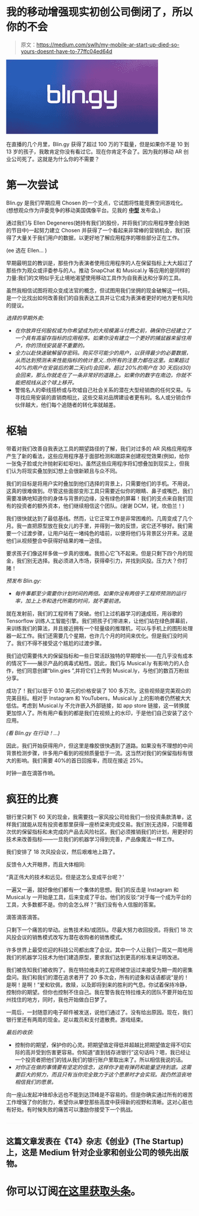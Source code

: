 # 我的移动增强现实初创公司倒闭了，所以你的不会

> 原文：<https://medium.com/swlh/my-mobile-ar-start-up-died-so-yours-doesnt-have-to-77ffc04ed64d>

![](img/c2cdad4bd91ce0eb8abee34a3dba4a5f.png)

在直播的几个月里，Blin.gy 获得了超过 100 万的下载量，但是如果你不是 10 到 13 岁的孩子，我敢肯定你没有看过它。现在你肯定不会了。因为我的移动 AR 创业公司死了。这就是为什么你的不需要？

# **第一次尝试**

Blin.gy 是我们早期应用 Chosen 的一个支点，它试图将性能竞赛空间游戏化。(想想观众作为评委竞争的移动美国偶像平台。见我的 [**中型**](/@DavidCHhyman/it-s-a-new-musical-dawn-it-s-a-new-musical-day-9f7cf03b61ce) 发布会。)

通过我们与 Ellen Degeneres(她持有我们的股份，并将我们的应用程序整合到她的节目中)一起努力建立 Chosen 并获得了一个看起来非常棒的营销机会，我们获得了大量关于我们用户的数据，以更好地了解应用程序的哪些部分正在工作。

(ee 选在 Ellen… )

早期最明显的教训是，那些作为表演者使用应用程序的人在保留指标上大大超过了那些作为观众或评委参与的人。推动 SnapChat 和 Musical.ly 等应用的是同样的力量:我们的文明似乎无止境地渴望使用移动工具作为自我表达和分享的工具。

虽然我相信试图将观众变成法官的概念，但试图用我们坐拥的现金破解这一代码，是一个比找出如何改善我们的自我表达工具并让它成为表演者更好的地方更有风险的提议。

*选择的早期外卖:*

*   *在你放弃任何股权或为你希望成为的大规模漏斗付费之前，确保你已经建立了一个具有高留存指标的应用程序。如果你没有建立一个更好的捕鼠器来留住用户，你的顶线安装是不重要的。*
*   *全力以赴快速破解留存密码。购买尽可能少的用户，以获得最少的必要数据，从而达到预测未来性能指标的统计意义..你所有的注意力都在这里。如果超过 40%的用户在安装后的第二天(d1)会回来，超过 20%的用户在 30 天后(d30)会回来，那么你就走在了一条非常好的道路上。如果你的数字在南边，你就不能把视线从这个球上移开。*
*   警惕名人的牵线搭桥或与吹嘘自己社会关系的潜在大型经销商的任何交易。与寻找应用安装的直销商相比，这些交易对品牌建设者更有利。名人或分销合作伙伴越大，他们每个追随者的转化率就越差。

# **枢轴**

带着对我们改善自我表达工具的期望路径的了解，我们对过多的 AR 风格应用程序产生了新的看法，这些应用程序基于面部检测和跟踪来创建视觉效果(例如，给你一张兔子脸或允许抛射彩虹呕吐)。虽然这些应用程序将幻想叠加到现实上，但我们认为将现实叠加到幻想上会很新颖且与众不同。

我们的目标是将用户实时叠加到他们选择的背景上，只需要他们的手机。不用说，这真的很难做到。尽管这些面部变形工具只需要近似你的眼睛、鼻子或嘴巴，我们需要准确地知道你的身体与背景的边缘，没有绿色的屏幕！我们的支点来自我们现有的投资者的额外资本，他们继续相信这个团队。(谢谢 DCM，铑，坎伯兰！)

我们很快就达到了最低基线。然而，让它正常工作是非常困难的。几周变成了几个月。我一直把原型放在我女儿的手里，并得到一致的反馈，说它还不够好。我们需要一个过渡步骤，让用户站在一堵纯色的墙前，以便将他们与背景区分开来。这是他们从视频整合中获得好结果的唯一途径。

要求孩子们像这样多做一步真的很难。我担心它飞不起来。但是只剩下四个月的现金，我们别无选择。我必须进入市场，获得牵引力，并找到风投。压力大？你打赌！

*预发布 Blin.gy:*

*   *每件事都至少需要你计划时间的两倍。如果你没有两倍于工程师预测的运行率，加上上市和迭代所需的时间，就不要前进。*

就在发射前，我们的工程师有了突破。他们上过机器学习的速成班，用谷歌的 Tensorflow 训练人工智能引擎。我们把孩子们带进来，让他们站在绿色屏幕前，来训练我们的算法，并且接近拥有一个轻量级的推理机，可以与手机上的图形处理器一起工作。我们还需要几个星期，也许几个月的时间来优化。但是我们没时间了。我们不得不接受这个尴尬的过渡步骤。

我们迫切需要伟大的保留指标和一些日常活跃独特的早期增长——在几乎没有成本的情况下——展示产品的病毒式粘性。因此，我们与 Musical.ly 有影响力的人合作，他们同意创建“blin.gies ”,并将它们上传到 Musical.ly，与他们的数百万粉丝分享。

成功了！我们以低于 0.10 美元的价格安装了 100 多万次。这些视频是完美观众的完美目标。相对于 Instagram 和 YouTubers，Musical.ly 上的影响者仍然被大大低估。考虑到 Musical.ly 不允许嵌入外部链接，如 app store 链接，这一转换就更加惊人了。所有用户看到的都是我们在视频上的水印，于是他们自己安装了这个应用。

*(看 Blin.gy 在行动！…)*

因此，我们开始获得用户，但这里是橡胶很快遇到了道路。如果没有不理想的中间背景检测步骤，许多用户看到的视频质量低于一流。这当然对我们的保留指标有很大的影响。我们需要 40%的首日回报率，而现在接近 25%。

时钟一直在滴答作响。

# **疯狂的比赛**

银行里只剩下 60 天的现金，我需要找一家风投公司给我们一份投资条款清单，这样我们就能从现有投资者那里获得一座桥梁来完成交易。我们别无选择，只能带着次优的保留指标和未完成的产品去风险社区。我们必须推销我们的计划，用更好的技术来改善指标——一旦我们的机器学习得到完善，产品像魔法一样工作。

我们安排了 18 次风投会议，然后艰难地上路了。

反馈令人大开眼界，而且大体相同:

“真正伟大的技术和远见。但是这怎么变成平台呢？'

一遍又一遍，就好像他们都有一个集体的思想。我们的反击是 Instagram 和 Musical.ly 一开始是工具，后来变成了平台。他们的反驳:“对于每一个成为平台的工具，大多数都不是。你的会怎么样？”我们没有令人信服的答案。

滴答滴答滴答。

只剩下一个痛苦的举动。出售技术和/或团队。尽最大努力收回投资。将我们 18 次风投会议的销售模式改写为潜在收购者的销售模式。

许多世界上最受欢迎的科技公司都出席了会议。其中一个人让我们一周又一周地用我们的机器学习技术为他们建造原型，要求我们达到更高的标准来证明改进。

我们被告知我们被收购了。我在特拉维夫的工程师被空运过来接受为期一周的密集盘问。我们和我们的潜在追求者开了 20 多次会，所有的迹象和话语都说“是的！是啊！是啊！”爱和钦佩，救赎，以及即将到来的胜利的气息。你试着保持冷静，控制你的期望。但你也控制不住自己。我在警告我在特拉维夫的团队不要开始在加州找住的地方，同时，我也开始做白日梦了。

一周后，一封随意的电子邮件被发送，说他们通过了。没有给出原因。现在，我们银行里还有两周的现金。足以裁员和支付遣散费。游戏结束。

*最后的收获:*

*   控制你的期望，保护你的心灵。把期望值定得低并超越比把期望值定得不切实际的高并受到伤害更容易。你知道“直到钱存进银行”这句话吗？嗯，我已经让一个投资者把他们的钱从我们的银行账户里取出来了。所以相信我说的话。
*   *对你正在做的事情要有坚定的信念，这样你才能有弹药和能量坚持到底。这需要巨大的努力，而且只有当你完全致力于这个愿景时才会实现。我仍然沮丧地相信我们的愿景。*

向一座山发起冲锋却永远也不能到达顶峰是不容易的。但是你确实通过所有的艰苦工作增强了你的耐力，希望你从攀登那些高度中获得新的视野和清晰。这对心脏也有好处。有时候失败的痛苦可以激励你接受下一个挑战。

![](img/70cd62e4bfba19568e87ab10ede853cf.png)

## 这篇文章发表在《T4》杂志《创业》(The Startup)上，这是 Medium 针对企业家和创业公司的领先出版物。

# 你可以订阅[在这里获取头条](http://growthsupply.com/the-startup-newsletter/)。

![](img/70cd62e4bfba19568e87ab10ede853cf.png)